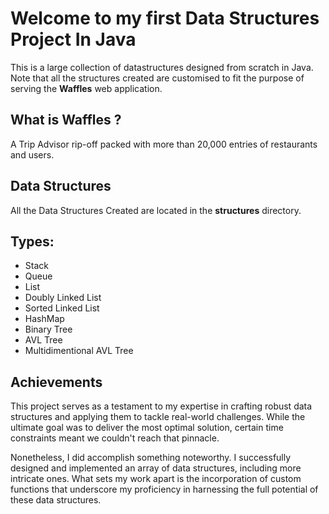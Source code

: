 # Welcome to my first Data Structures Project In Java
This is a large collection of datastructures designed from scratch in Java. 
Note that all the structures created are customised to fit the purpose of serving the **Waffles** web application.

## What is **Waffles** ?
A Trip Advisor rip-off packed with more than 20,000 entries of restaurants and users.

## Data Structures
All the Data Structures Created are located in the 	**structures** directory.

## Types:
- Stack
- Queue
- List
- Doubly Linked List
- Sorted Linked List
- HashMap
- Binary Tree
- AVL Tree
- Multidimentional AVL Tree

## Achievements
This project serves as a testament to my expertise in crafting robust data structures and applying them to tackle real-world challenges. While the ultimate goal was to deliver the most optimal solution, certain time constraints meant we couldn't reach that pinnacle.

Nonetheless, I did accomplish something noteworthy. I successfully designed and implemented an array of data structures, including more intricate ones. What sets my work apart is the incorporation of custom functions that underscore my proficiency in harnessing the full potential of these data structures.

